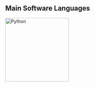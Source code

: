 ## Main Software Languages

<img src="a[ttachment:f1c377ae-7b23-464c-a3d0-fa0a98ff9aa3.png](https://user-images.githubusercontent.com/25181517/183423507-c056a6f9-1ba8-4312-a350-19bcbc5a8697.png)" alt="Python" title="Python" height="200">
